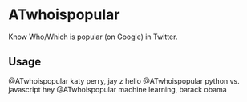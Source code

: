 # ATwhoispopular

Know Who/Which is popular (on Google) in Twitter.

## Usage
@ATwhoispopular katy perry, jay z
hello @ATwhoispopular python vs. javascript
hey @ATwhoispopular machine learning, barack obama
